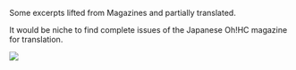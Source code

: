 Some excerpts lifted from Magazines and partially translated.

It would be niche to find complete issues of the Japanese Oh!HC magazine for translation.

<img src="./Oh!HC-#1 Winter 1982.jpg"/>
